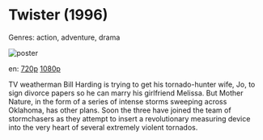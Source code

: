 # Twister (1996)

Genres: action, adventure, drama

![poster](http://image.tmdb.org/t/p/w500/tKdDCkmb6obEhWEMLgGUUz5nDNs.jpg)

en:
  [720p](magnet:?xt=urn:btih:7B55908ADC43317B1312D5E20E9E34535B28C662&tr=udp://glotorrents.pw:6969/announce&tr=udp://tracker.opentrackr.org:1337/announce&tr=udp://torrent.gresille.org:80/announce&tr=udp://tracker.openbittorrent.com:80&tr=udp://tracker.coppersurfer.tk:6969&tr=udp://tracker.leechers-paradise.org:6969&tr=udp://p4p.arenabg.ch:1337&tr=udp://tracker.internetwarriors.net:1337)
  [1080p](magnet:?xt=urn:btih:D91190D9E6601EB6C15093B738A679FD4DECCC22&tr=udp://glotorrents.pw:6969/announce&tr=udp://tracker.opentrackr.org:1337/announce&tr=udp://torrent.gresille.org:80/announce&tr=udp://tracker.openbittorrent.com:80&tr=udp://tracker.coppersurfer.tk:6969&tr=udp://tracker.leechers-paradise.org:6969&tr=udp://p4p.arenabg.ch:1337&tr=udp://tracker.internetwarriors.net:1337)
  


TV weatherman Bill Harding is trying to get his tornado-hunter wife, Jo, to sign divorce papers so he can marry his girlfriend Melissa. But Mother Nature, in the form of a series of intense storms sweeping across Oklahoma, has other plans. Soon the three have joined the team of stormchasers as they attempt to insert a revolutionary measuring device into the very heart of several extremely violent tornados.